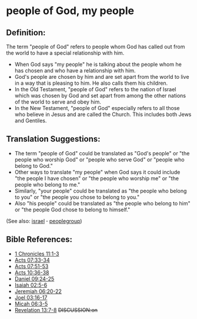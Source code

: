 # people of God, my people #

## Definition: ##

The term "people of God" refers to people whom God has called out from the world to have a special relationship with him.

* When God says "my people" he is talking about the people whom he has chosen and who have a relationship with him.
* God's people are chosen by him and are set apart from the world to live in a way that is pleasing to him. He also calls them his children.
* In the Old Testament, "people of God" refers to the nation of Israel which was chosen by God and set apart from among the other nations of the world to serve and obey him.
* In the New Testament, "people of God" especially refers to all those who believe in Jesus and are called the Church. This includes both Jews and Gentiles.

## Translation Suggestions: ##

* The term "people of God" could be translated as "God's people" or "the people who worship God" or "people who serve God" or "people who belong to God."
* Other ways to translate "my people" when God says it could include "the people I have chosen" or "the people who worship me" or "the people who belong to me."
* Similarly, "your people"  could be translated as "the people who belong to you" or "the people you chose to belong to you."
* Also "his people" could be translated as "the people who belong to him" or "the people God chose to belong to himself."

(See also: [israel](../other/israel.md) **·** [peoplegroup](../other/peoplegroup.md))
## Bible References: ##

* [1 Chronicles 11:1-3](https://door43.org/en/bible/notes/1ch/11/01)
* [Acts 07:33-34](https://door43.org/en/bible/notes/act/07/33)
* [Acts 07:51-53](https://door43.org/en/bible/notes/act/07/51)
* [Acts 10:36-38](https://door43.org/en/bible/notes/act/10/36)
* [Daniel 09:24-25](https://door43.org/en/bible/notes/dan/09/24)
* [Isaiah 02:5-6](https://door43.org/en/bible/notes/isa/02/05)
* [Jeremiah 06:20-22](https://door43.org/en/bible/notes/jer/06/20)
* [Joel 03:16-17](https://door43.org/en/bible/notes/jol/03/16)
* [Micah 06:3-5](https://door43.org/en/bible/notes/mic/06/03)
* [Revelation 13:7-8](https://door43.org/en/bible/notes/rev/13/07)
~~DISCUSSION:on~~
